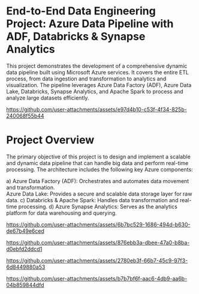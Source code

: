 # End-to-End Data Engineering Project: Azure Data Pipeline with ADF, Databricks & Synapse Analytics

This project demonstrates the development of a comprehensive dynamic data pipeline built using Microsoft Azure services. It covers the entire ETL process, from data ingestion and transformation to analytics and visualization. The pipeline leverages Azure Data Factory (ADF), Azure Data Lake, Databricks, Synapse Analytics, and Apache Spark to process and analyze large datasets efficiently.


https://github.com/user-attachments/assets/e97d4b10-c53f-4f34-825b-240068f55b44

# Project Overview

The primary objective of this project is to design and implement a scalable and dynamic data pipeline that can handle big data and perform real-time processing. The architecture includes the following key Azure components:

a) Azure Data Factory (ADF): Orchestrates and automates data movement and transformation.  
Azure Data Lake: Provides a secure and scalable data storage layer for raw data.
c) Databricks & Apache Spark: Handles data transformation and real-time processing.
d) Azure Synapse Analytics: Serves as the analytics platform for data warehousing and querying.


https://github.com/user-attachments/assets/6b7bc529-1686-494d-b630-de67b49e6ced


https://github.com/user-attachments/assets/876ebb3a-dbee-47a0-b8ba-d0ebfd2ddcd1



https://github.com/user-attachments/assets/2780eb3f-66b7-45c9-97f3-6d8449880a53




https://github.com/user-attachments/assets/b7b7bf6f-aac6-4db9-aa6b-04b859844dfd

